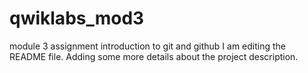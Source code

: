 # qwiklabs_mod3
module 3 assignment introduction to git and github
I am editing the README file. Adding some more details about the project description.
